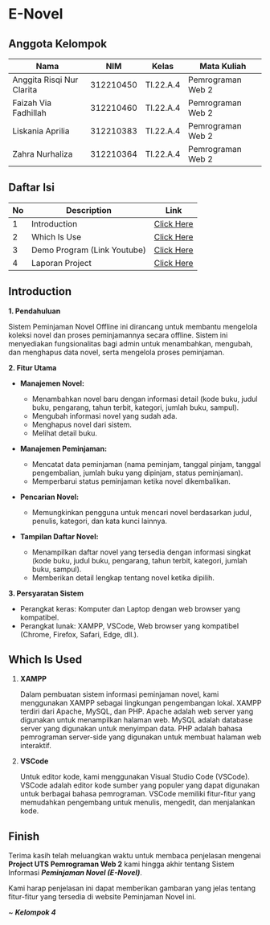 # E-Novel

## Anggota Kelompok <br>

| Nama                      | NIM       | Kelas     | Mata Kuliah       |
| ------------------------- | --------- | --------- | ----------------- |
| Anggita Risqi Nur Clarita | 312210450 | TI.22.A.4 | Pemrograman Web 2 |
| Faizah Via Fadhillah      | 312210460 | TI.22.A.4 | Pemrograman Web 2 |
| Liskania Aprilia          | 312210383 | TI.22.A.4 | Pemrograman Web 2 |
| Zahra Nurhaliza           | 312210364 | TI.22.A.4 | Pemrograman Web 2 |

## Daftar Isi <br>

| No  | Description                 | Link                                                                                                             |
| --- | --------------------------- | ---------------------------------------------------------------------------------------------------------------- |
| 1   | Introduction                | [Click Here](#introduction)                                                                                      |
| 2   | Which Is Use                | [Click Here](#which-is-used)                                                                                     |
| 3   | Demo Program (Link Youtube) | [Click Here](https://youtu.be/l9UOEl6K1lI?si=Fbhaxp-19qG36_OW)                                                   |
| 4   | Laporan Project             | [Click Here](https://github.com/AnggitaRisqiNC/E-Novel/files/15246002/Laporan.Project.UTS.Pemrograman.Web.2.pdf) |

## Introduction

**1. Pendahuluan**

Sistem Peminjaman Novel Offline ini dirancang untuk membantu mengelola koleksi novel dan proses peminjamannya secara offline. Sistem ini menyediakan fungsionalitas bagi admin untuk menambahkan, mengubah, dan menghapus data novel, serta mengelola proses peminjaman.

**2. Fitur Utama**

- **Manajemen Novel:**

  - Menambahkan novel baru dengan informasi detail (kode buku, judul buku, pengarang, tahun terbit, kategori, jumlah buku, sampul).
  - Mengubah informasi novel yang sudah ada.
  - Menghapus novel dari sistem.
  - Melihat detail buku.

- **Manajemen Peminjaman:**

  - Mencatat data peminjaman (nama peminjam, tanggal pinjam, tanggal pengembalian, jumlah buku yang dipinjam, status peminjaman).
  - Memperbarui status peminjaman ketika novel dikembalikan.

- **Pencarian Novel:**

  - Memungkinkan pengguna untuk mencari novel berdasarkan judul, penulis, kategori, dan kata kunci lainnya.

- **Tampilan Daftar Novel:**
  - Menampilkan daftar novel yang tersedia dengan informasi singkat (kode buku, judul buku, pengarang, tahun terbit, kategori, jumlah buku, sampul).
  - Memberikan detail lengkap tentang novel ketika dipilih.

**3. Persyaratan Sistem**

- Perangkat keras: Komputer dan Laptop dengan web browser yang kompatibel.
- Perangkat lunak: XAMPP, VSCode, Web browser yang kompatibel (Chrome, Firefox, Safari, Edge, dll.).

## Which Is Used

1. **XAMPP**

   Dalam pembuatan sistem informasi peminjaman novel, kami menggunakan XAMPP sebagai lingkungan pengembangan lokal. XAMPP terdiri dari Apache, MySQL, dan PHP. Apache adalah web server yang digunakan untuk menampilkan halaman web. MySQL adalah database server yang digunakan untuk menyimpan data. PHP adalah bahasa pemrograman server-side yang digunakan untuk membuat halaman web interaktif.

2. **VSCode**

   Untuk editor kode, kami menggunakan Visual Studio Code (VSCode). VSCode adalah editor kode sumber yang populer yang dapat digunakan untuk berbagai bahasa pemrograman. VSCode memiliki fitur-fitur yang memudahkan pengembang untuk menulis, mengedit, dan menjalankan kode.

## Finish

Terima kasih telah meluangkan waktu untuk membaca penjelasan mengenai **Project UTS Pemrograman Web 2** kami hingga akhir tentang Sistem Informasi **_Peminjaman Novel (E-Novel)_**.

Kami harap penjelasan ini dapat memberikan gambaran yang jelas tentang fitur-fitur yang tersedia di website Peminjaman Novel ini.

~ _**Kelompok 4**_
